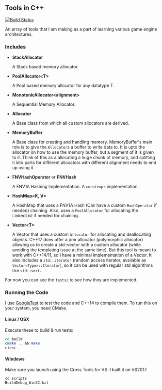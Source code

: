 ## Tools in C++

[![Build Status](https://travis-ci.org/vasumahesh1/tools.svg?branch=master)](https://travis-ci.org/vasumahesh1/tools)

An array of tools that I am making as a part of learning various game engine architectures.

### Includes

- **StackAllocator**

  A Stack based memory allocator.

- **PoolAllocator\<T\>**

  A Pool based memory allocator for any datatype T.

- **MonotonicAllocator\<alignment\>**

  A Sequential Memory Allocator.

- **Allocator**

  A Base class from which all custom allocators are derived.

- **MemoryBuffer**

  A Base class for creating and handling memory. MemoryBuffer's main role is to give the `Allocator`s a buffer to write data to. It is upto the allocator on how to use the memory buffer, but a segment of it is given to it. Think of this as a allocating a huge chunk of memory, and splitting it into parts for different allocators with different alignment needs to end up using it.

- **FNVHashOperator** or **FNVHash**

  A FNV1A Hashing Implementation. A `constexpr` implementation.

- **HashMap\<K, V\>**

  A HashMap that uses a FNV1A Hash (Can have a custom `HashOperator` if needed) chaining. Also, uses a `PoolAllocator` for allocating the LinkedList if needed for chaining.

- **Vector\<T\>**
  
  A Vector that uses a custom `Allocator` for allocating and deallocating objects. C++17 does offer a pmr allocator (polymorphic allocator) allowing us to create a std::vector with a custom allocator (while avoiding the templating issue at the same time). But this tool is meant to work with C++14/11, so I have a minimal implementation of a Vector. It also includes a `std::iterator` (random access iterator, available as `Vector<Type>::Iterator`), so it can be used with regular std algorithms like `std::sort`.

For now you can see the `tests/` to see how they are implemented.

### Running the Code

I use [GoogleTest](https://github.com/google/googletest) to test the code and C++14 to compile them. To run this on your system, you need CMake.

#### Linux / OSX

Execute these to build & run tests:
```bash
cd build
cmake .. && make
ctest
```

#### Windows

Make sure you launch using the Cross Tools for VS. I built it on VS2017.

```batch
cd scripts
BuildDebug_Win32.bat
```



